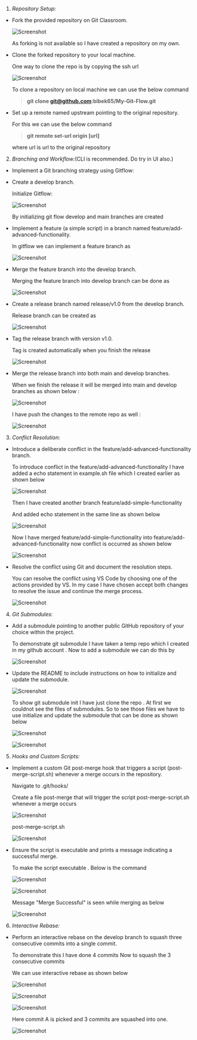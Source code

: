 1.  _Repository Setup:_

- Fork the provided repository on Git Classroom.

    ![Screenshot](materials/1.png)

    As forking is not available so I have created a repository on my own.

- Clone the forked repository to your local machine.

    One way to clone the repo is by copying the ssh url

    ![Screenshot](materials/2.png)

    To clone a repository on local machine we can use the below command

    > **git clone git@github.com:bibek65/My-Git-Flow.git**

- Set up a remote named upstream pointing to the original repository.

    For this we can use the below command

    > **git remote set-url origin [url]**

    where url is url to the original repository

2.  _Branching and Workflow:_(CLI is recommended. Do try in UI also.)

- Implement a Git branching strategy using Gitflow:

- Create a develop branch.

    Initialize Gitflow:

    ![Screenshot](materials/3.png)

    By initializing git flow develop and main branches are created

- Implement a feature (a simple script) in a branch named feature/add-advanced-functionality.

    In gitflow we can implement a feature branch as

    ![Screenshot](materials/4.png)

- Merge the feature branch into the develop branch.

    Merging the feature branch into develop branch can be done as

    ![Screenshot](materials/5.png)

- Create a release branch named release/v1.0 from the develop branch.

    Release branch can be created as

    ![Screenshot](materials/6.png)

- Tag the release branch with version v1.0.

    Tag is created automatically when you finish the release

    ![Screenshot](materials/7.png)

- Merge the release branch into both main and develop branches.

    When we finish the release it will be merged into main and develop branches as shown below :

    ![Screenshot](materials/8.png)

    I have push the changes to the remote repo as well :

    ![Screenshot](materials/9.png)

3.  _Conflict Resolution:_

- Introduce a deliberate conflict in the feature/add-advanced-functionality branch.

    To introduce conflict in the feature/add-advanced-functionality I have added a echo statement in example.sh file which I created earlier as shown below

    ![Screenshot](materials/10.png)

    Then I have created another branch feature/add-simple-functionality

    And added echo statement in the same line as shown below

    ![Screenshot](materials/11.png)

    Now I have merged feature/add-simple-functionality into feature/add-advanced-functionality now conflict is occurred as shown below

    ![Screenshot](materials/12.png)

- Resolve the conflict using Git and document the resolution steps.

    You can resolve the conflict using VS Code by choosing one of the actions provided by VS. In my case I have chosen accept both changes to resolve the issue and continue the merge process.

    ![Screenshot](materials/13.png)

4. _Git Submodules:_

- Add a submodule pointing to another public GitHub repository of your choice within the project.

    To demonstrate git submodule I have taken a temp repo which I created in my github account . Now to add a submodule we can do this by

    ![Screenshot](materials/14.png)

- Update the README to include instructions on how to initialize and update the submodule.

    ![Screenshot](materials/15.png)

    To show git submodule init I have just clone the repo . At first we couldnot see the files of submodules. So to see those files we have to use initialize and update the submodule that can be done as shown below

    ![Screenshot](materials/16.png)

    ![Screenshot](materials/17.png)

5.  _Hooks and Custom Scripts:_

- Implement a custom Git post-merge hook that triggers a script (post-merge-script.sh) whenever a merge occurs in the repository.

    Navigate to .git/hooks/

    Create a file post-merge that will trigger the script post-merge-script.sh whenever a merge occurs

    ![Screenshot](materials/18.png)

    post-merge-script.sh

    ![Screenshot](materials/19.png)

- Ensure the script is executable and prints a message indicating a successful merge.

    To make the script executable . Below is the command

    ![Screenshot](materials/20.png)

    ![Screenshot](materials/21.png)

    Message "Merge Successful" is seen while merging as below

    ![Screenshot](materials/22.png)

6.  _Interactive Rebase:_

- Perform an interactive rebase on the develop branch to squash three consecutive commits into a single commit.

    To demonstrate this I have done 4 commits Now to squash the 3 consecutive commits

    We can use interactive rebase as shown below

    ![Screenshot](materials/23.png)

    ![Screenshot](materials/24.png)

    ![Screenshot](materials/25.png)

    Here commit A is picked and 3 commits are squashed into one.

    ![Screenshot](materials/26.png)
